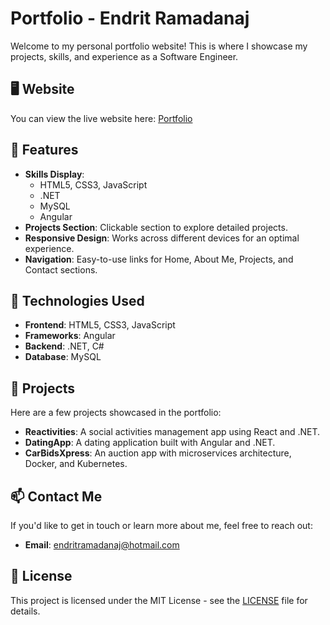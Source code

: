 # Portfolio - Endrit Ramadanaj

Welcome to my personal portfolio website! This is where I showcase my projects, skills, and experience as a Software Engineer.

## 🖥️ Website

You can view the live website here: [Portfolio](https://endritramadanaj.github.io/Portfolio/)

## 🌟 Features

- **Skills Display**: 
    - HTML5, CSS3, JavaScript
    - .NET
    - MySQL
    - Angular
- **Projects Section**: Clickable section to explore detailed projects.
- **Responsive Design**: Works across different devices for an optimal experience.
- **Navigation**: Easy-to-use links for Home, About Me, Projects, and Contact sections.

## 🚀 Technologies Used

- **Frontend**: HTML5, CSS3, JavaScript
- **Frameworks**: Angular
- **Backend**: .NET, C#
- **Database**: MySQL

## 💼 Projects

Here are a few projects showcased in the portfolio:

- **Reactivities**: A social activities management app using React and .NET.
- **DatingApp**: A dating application built with Angular and .NET.
- **CarBidsXpress**: An auction app with microservices architecture, Docker, and Kubernetes.

## 📫 Contact Me

If you'd like to get in touch or learn more about me, feel free to reach out:

- **Email**: [endritramadanaj@hotmail.com](mailto:endritramadanaj@hotmail.com)

## 📝 License

This project is licensed under the MIT License - see the [LICENSE](LICENSE) file for details.
